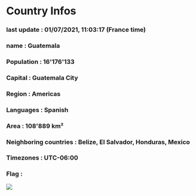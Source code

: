 # Country  Infos
### last update : 01/07/2021, 11:03:17 (France time)

### name : Guatemala
### Population : 16'176'133
### Capital : Guatemala City
### Region : Americas
### Languages : Spanish
### Area : 108'889 km²
### Neighboring countries : Belize, El Salvador, Honduras, Mexico
### Timezones : UTC-06:00

### Flag :
![](https://restcountries.eu/data/gtm.svg)